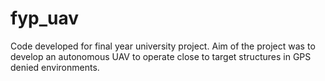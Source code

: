 # fyp_uav
Code developed for final year university project. Aim of the project was to develop an autonomous UAV to operate close to target structures in GPS denied environments.
